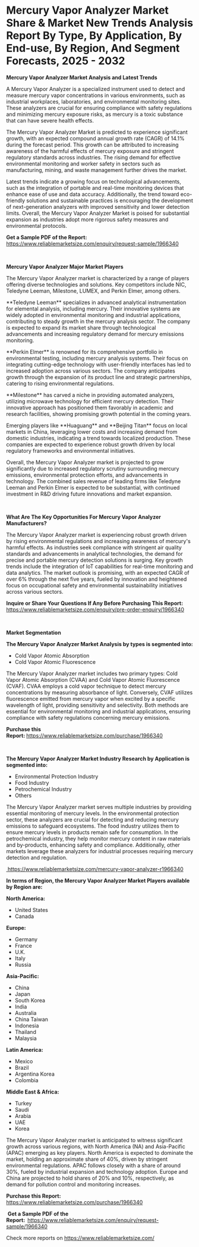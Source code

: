 <p><h1>Mercury Vapor Analyzer Market Share & Market New Trends Analysis Report By Type, By Application, By End-use, By Region, And Segment Forecasts, 2025 - 2032</h1></p><p><strong>Mercury Vapor Analyzer Market Analysis and Latest Trends</strong></p>
<p><p>A Mercury Vapor Analyzer is a specialized instrument used to detect and measure mercury vapor concentrations in various environments, such as industrial workplaces, laboratories, and environmental monitoring sites. These analyzers are crucial for ensuring compliance with safety regulations and minimizing mercury exposure risks, as mercury is a toxic substance that can have severe health effects.</p><p>The Mercury Vapor Analyzer Market is predicted to experience significant growth, with an expected compound annual growth rate (CAGR) of 14.1% during the forecast period. This growth can be attributed to increasing awareness of the harmful effects of mercury exposure and stringent regulatory standards across industries. The rising demand for effective environmental monitoring and worker safety in sectors such as manufacturing, mining, and waste management further drives the market.</p><p>Latest trends indicate a growing focus on technological advancements, such as the integration of portable and real-time monitoring devices that enhance ease of use and data accuracy. Additionally, the trend toward eco-friendly solutions and sustainable practices is encouraging the development of next-generation analyzers with improved sensitivity and lower detection limits. Overall, the Mercury Vapor Analyzer Market is poised for substantial expansion as industries adopt more rigorous safety measures and environmental protocols.</p></p>
<p><strong>Get a Sample PDF of the Report:&nbsp;</strong> <a href="https://www.reliablemarketsize.com/enquiry/request-sample/1966340?utm_campaign=3248&utm_medium=2&utm_source=Github&utm_content=ia&utm_term=11042025&utm_id=mercury-vapor-analyzer">https://www.reliablemarketsize.com/enquiry/request-sample/1966340</a></p>
<p>&nbsp;</p>
<p><strong>Mercury Vapor Analyzer Major Market Players</strong></p>
<p><p>The Mercury Vapor Analyzer market is characterized by a range of players offering diverse technologies and solutions. Key competitors include NIC, Teledyne Leeman, Milestone, LUMEX, and Perkin Elmer, among others. </p><p>**Teledyne Leeman** specializes in advanced analytical instrumentation for elemental analysis, including mercury. Their innovative systems are widely adopted in environmental monitoring and industrial applications, contributing to steady growth in the mercury analysis sector. The company is expected to expand its market share through technological advancements and increasing regulatory demand for mercury emissions monitoring.</p><p>**Perkin Elmer** is renowned for its comprehensive portfolio in environmental testing, including mercury analysis systems. Their focus on integrating cutting-edge technology with user-friendly interfaces has led to increased adoption across various sectors. The company anticipates growth through the expansion of its product line and strategic partnerships, catering to rising environmental regulations.</p><p>**Milestone** has carved a niche in providing automated analyzers, utilizing microwave technology for efficient mercury detection. Their innovative approach has positioned them favorably in academic and research facilities, showing promising growth potential in the coming years.</p><p>Emerging players like **Huaguang** and **Beijing Titan** focus on local markets in China, leveraging lower costs and increasing demand from domestic industries, indicating a trend towards localized production. These companies are expected to experience robust growth driven by local regulatory frameworks and environmental initiatives.</p><p>Overall, the Mercury Vapor Analyzer market is projected to grow significantly due to increased regulatory scrutiny surrounding mercury emissions, environmental protection efforts, and advancements in technology. The combined sales revenue of leading firms like Teledyne Leeman and Perkin Elmer is expected to be substantial, with continued investment in R&D driving future innovations and market expansion.</p></p>
<p>&nbsp;</p>
<p><strong>What Are The Key Opportunities For Mercury Vapor Analyzer Manufacturers?</strong></p>
<p><p>The Mercury Vapor Analyzer market is experiencing robust growth driven by rising environmental regulations and increasing awareness of mercury's harmful effects. As industries seek compliance with stringent air quality standards and advancements in analytical technologies, the demand for precise and portable mercury detection solutions is surging. Key growth trends include the integration of IoT capabilities for real-time monitoring and data analytics. The market outlook is promising, with an expected CAGR of over 6% through the next five years, fueled by innovation and heightened focus on occupational safety and environmental sustainability initiatives across various sectors.</p></p>
<p><strong>Inquire or Share Your Questions If Any Before Purchasing This Report:</strong> <a href="https://www.reliablemarketsize.com/enquiry/pre-order-enquiry/1966340?utm_campaign=3248&utm_medium=2&utm_source=Github&utm_content=ia&utm_term=11042025&utm_id=mercury-vapor-analyzer">https://www.reliablemarketsize.com/enquiry/pre-order-enquiry/1966340</a></p>
<p>&nbsp;</p>
<p><strong>Market Segmentation</strong></p>
<p><strong>The Mercury Vapor Analyzer Market Analysis by types is segmented into:</strong></p>
<p><ul><li>Cold Vapor Atomic Absorption</li><li>Cold Vapor Atomic Fluorescence</li></ul></p>
<p><p>The Mercury Vapor Analyzer market includes two primary types: Cold Vapor Atomic Absorption (CVAA) and Cold Vapor Atomic Fluorescence (CVAF). CVAA employs a cold vapor technique to detect mercury concentrations by measuring absorbance of light. Conversely, CVAF utilizes fluorescence emitted from mercury vapor when excited by a specific wavelength of light, providing sensitivity and selectivity. Both methods are essential for environmental monitoring and industrial applications, ensuring compliance with safety regulations concerning mercury emissions.</p></p>
<p><strong>Purchase this Report:&nbsp;</strong><a href="https://www.reliablemarketsize.com/purchase/1966340?utm_campaign=3248&utm_medium=2&utm_source=Github&utm_content=ia&utm_term=11042025&utm_id=mercury-vapor-analyzer">https://www.reliablemarketsize.com/purchase/1966340</a></p>
<p>&nbsp;</p>
<p><strong>The Mercury Vapor Analyzer Market Industry Research by Application is segmented into:</strong></p>
<p><ul><li>Environmental Protection Industry</li><li>Food Industry</li><li>Petrochemical Industry</li><li>Others</li></ul></p>
<p><p>The Mercury Vapor Analyzer market serves multiple industries by providing essential monitoring of mercury levels. In the environmental protection sector, these analyzers are crucial for detecting and reducing mercury emissions to safeguard ecosystems. The food industry utilizes them to ensure mercury levels in products remain safe for consumption. In the petrochemical industry, they help monitor mercury content in raw materials and by-products, enhancing safety and compliance. Additionally, other markets leverage these analyzers for industrial processes requiring mercury detection and regulation.</p></p>
<p><a href="https://www.reliablemarketsize.com/mercury-vapor-analyzer-r1966340?utm_campaign=3248&utm_medium=2&utm_source=Github&utm_content=ia&utm_term=11042025&utm_id=mercury-vapor-analyzer">&nbsp;https://www.reliablemarketsize.com/mercury-vapor-analyzer-r1966340</a></p>
<p><strong>In terms of Region, the Mercury Vapor Analyzer Market Players available by Region are:</strong></p>
<p>
    <p> <strong> North America: </strong>
        <ul>
            <li>United States</li>
            <li>Canada</li>
        </ul>
        </p> 
    <p> <strong> Europe: </strong>
        <ul>
            <li>Germany</li>
            <li>France</li>
            <li>U.K.</li>
            <li>Italy</li>
            <li>Russia</li>
        </ul>
        </p> 
    <p> <strong> Asia-Pacific: </strong>
        <ul>
            <li>China</li>
            <li>Japan</li>
            <li>South Korea</li>
            <li>India</li>
            <li>Australia</li>
            <li>China Taiwan</li>
            <li>Indonesia</li>
            <li>Thailand</li>
            <li>Malaysia</li>
        </ul>
        </p> 
    <p> <strong> Latin America: </strong>
        <ul>
            <li>Mexico</li>
            <li>Brazil</li>
            <li>Argentina Korea</li>
            <li>Colombia</li>
        </ul>
        </p> 
    <p> <strong> Middle East & Africa: </strong>
        <ul>
            <li>Turkey</li>
            <li>Saudi</li>
            <li>Arabia</li>
            <li>UAE</li>
            <li>Korea</li>
        </ul>
    </p>
    </p>
<p><p>The Mercury Vapor Analyzer market is anticipated to witness significant growth across various regions, with North America (NA) and Asia-Pacific (APAC) emerging as key players. North America is expected to dominate the market, holding an approximate share of 40%, driven by stringent environmental regulations. APAC follows closely with a share of around 30%, fueled by industrial expansion and technology adoption. Europe and China are projected to hold shares of 20% and 10%, respectively, as demand for pollution control and monitoring increases.</p></p>
<p><strong>Purchase this Report: </strong><a href="https://www.reliablemarketsize.com/purchase/1966340?utm_campaign=3248&utm_medium=2&utm_source=Github&utm_content=ia&utm_term=11042025&utm_id=mercury-vapor-analyzer">https://www.reliablemarketsize.com/purchase/1966340</a></p>
<p>&nbsp;<strong>Get a Sample PDF of the Report:&nbsp;&nbsp;</strong><a href="https://www.reliablemarketsize.com/enquiry/request-sample/1966340?utm_campaign=3248&utm_medium=2&utm_source=Github&utm_content=ia&utm_term=11042025&utm_id=mercury-vapor-analyzer">https://www.reliablemarketsize.com/enquiry/request-sample/1966340</a></p>
<p><strong></strong></p>
<p>Check more reports on <a href="https://www.reliablemarketsize.com/?utm_campaign=3248&utm_medium=2&utm_source=Github&utm_content=ia&utm_term=11042025&utm_id=mercury-vapor-analyzer">https://www.reliablemarketsize.com/</a></p>